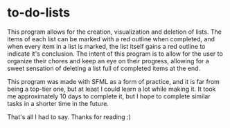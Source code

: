 # to-do-lists
This program allows for the creation, visualization and deletion of lists. The items of each list can be marked with a red outline when completed, and when every item in a list is marked, the list itself gains a red outline to indicate it's conclusion. The intent of this program is to allow for the user to organize their chores and keep an eye on their progress, allowing for a sweet sensation of deleting a list full of completed items at the end.

This program was made with SFML as a form of practice, and it is far from being a top-tier one, but at least I could learn a lot while making it. It took me approximately 10 days to complete it, but I hope to complete similar tasks in a shorter time in the future.

That's all I had to say. Thanks for reading :)

